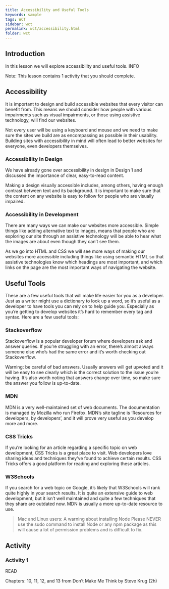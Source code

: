 ```yaml
---
title: Accessibility and Useful Tools
keywords: sample
tags: WCT
sidebar: wct
permalink: wct/accessibility.html
folder: wct
---
```


## Introduction

In this lesson we will explore accessibility and useful tools. INFO

Note: This lesson contains 1 activity that you should complete.

## Accessibility

It is important to design and build accessible websites that every visitor can benefit from. This means we should consider how people with various impairments such as visual impairments, or those using assistive technology, will find our websites.

Not every user will be using a keyboard and mouse and we need to make sure the sites we build are as encompassing as possible in their usability. Building sites with accessibility in mind will often lead to better websites for everyone, even developers themselves.

### Accessibility in Design

We have already gone over accessibility in design in Design 1 and discussed the importance of clear, easy-to-read content.

Making a design visually accessible includes, among others, having enough contrast between text and its background. It is important to make sure that the content on any website is easy to follow for people who are visually impaired.

### Accessibility in Development

There are many ways we can make our websites more accessible. Simple things like adding alternative text to images, means that people who are exploring our site through an assistive technology will be able to hear what the images are about even though they can’t see them.

As we go into HTML and CSS we will see more ways of making our websites more accessible including things like using semantic HTML so that assistive technologies know which headings are most important, and which links on the page are the most important ways of navigating the website.

## Useful Tools

These are a few useful tools that will make life easier for you as a developer. Just as a writer might use a dictionary to look up a word, so it’s useful as a developer to have tools you can rely on to help guide you. Especially as you’re getting to develop websites it’s hard to remember every tag and syntax. Here are a few useful tools:

### Stackoverflow

Stackoverflow is a popular developer forum where developers ask and answer queries. If you’re struggling with an error, there’s almost always someone else who’s had the same error and it’s worth checking out Stackoverflow.

Warning: be careful of bad answers. Usually answers will get upvoted and it will be easy to see clearly which is the correct solution to the issue you’re having. It’s also worth noting that answers change over time, so make sure the answer you follow is up-to-date.

### MDN

MDN is a very well-maintained set of web documents. The documentation is managed by Mozilla who run Firefox. MDN’s site tagline is ‘Resources for developers, by developers’, and it will prove very useful as you develop more and more.

### CSS Tricks

If you’re looking for an article regarding a specific topic on web development, CSS Tricks is a great place to visit. Web developers love sharing ideas and techniques they’ve found to achieve certain results. CSS Tricks offers a good platform for reading and exploring these articles.

### W3Schools

If you search for a web topic on Google, it’s likely that W3Schools will rank quite highly in your search results. It is quite an extensive guide to web development, but it isn’t well maintained and quite a few techniques that they share are outdated now. MDN is usually a more up-to-date resource to use.

> Mac and Linux users: A warning about installing Node Please NEVER use the sudo command to install Node or any npm package as this will cause a lot of permission problems and is difficult to fix.

## Activity

### Activity 1

READ

Chapters: 10, 11, 12, and 13 from Don’t Make Me Think by Steve Krug (2h)
